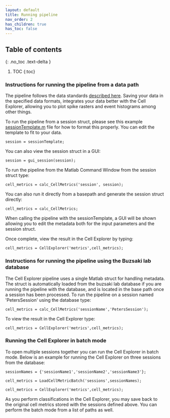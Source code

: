 ```yaml
---
layout: default
title: Running pipeline
nav_order: 2
has_children: true
has_toc: false
---
```

## Table of contents
{: .no_toc .text-delta }

1. TOC
{:toc}

### Instructions for running the pipeline from a data path
The pipeline follows the data standards [described here](https://github.com/petersenpeter/Cell-Explorer/wiki/Data-structure-and-format). Saving your data in the specified data formats, integrates your data better with the Cell Explorer, allowing you to plot spike rasters and event histograms among other things.

To run the pipeline from a session struct, please see this example
[sessionTemplate.m](https://github.com/petersenpeter/Cell-Explorer/blob/master/calc_CellMetrics/sessionTemplate.m) file for how to format this properly. You can edit the template to fit to your data.

`session = sessionTemplate;`

You can also view the session struct in a GUI:

`session = gui_session(session);`

To run the pipeline from the Matlab Command Window from the session struct type:

`cell_metrics = calc_CellMetrics('session', session);`

You can also run it directly from a basepath and generate the session struct directly:

`cell_metrics = calc_CellMetrics;`

When calling the pipeline with the sessionTemplate, a GUI will be shown allowing you to edit the metadata both for the input parameters and the session struct. 

Once complete, view the result in the Cell Explorer by typing:

`cell_metrics = CellExplorer('metrics',cell_metrics);`

### Instructions for running the pipeline using the Buzsaki lab database
The Cell Explorer pipeline uses a single Matlab struct for handling metadata. The struct is automatically loaded from the buzsaki lab database if you are running the pipeline with the database, and is located in the base path once a session has been processed. To run the pipeline on a session named 'PetersSession' using the database type:

`cell_metrics = calc_CellMetrics('sessionName','PetersSession');`

To view the result in the Cell Explorer type:

`cell_metrics = CellExplorer('metrics',cell_metrics);`

### Running the Cell Explorer in batch mode
To open multiple sessions together you can run the Cell Explorer in batch mode. Below is an example for running the Cell Explorer on three sessions from the database:

`sessionNames = {'sessionName1','sessionName2','sessionName3'};`

`cell_metrics = LoadCellMetricBatch('sessions',sessionNames);`

`cell_metrics = CellExplorer('metrics',cell_metrics);`

As you perform classifications in the Cell Explorer, you may save back to the original cell metrics stored with the sessions defined above. You can perform the batch mode from a list of paths as well.
